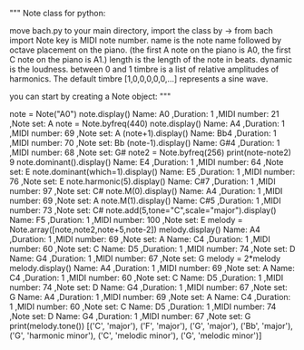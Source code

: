 """
Note class for python:

move bach.py to your main directory, import the class by -> from bach import Note
key is MIDI note number.
name is the note name followed by octave placement on the piano.
(the first A note on the piano is A0, the first C note on the piano is A1.)
length is the length of the note in beats.
dynamic is the loudness. between 0 and 1
timbre is a list of relative amplitudes of harmonics. The default timbre [1,0,0,0,0,0,...] represents a sine wave.

you can start by creating a Note object:
"""

note = Note("A0")
note.display()
Name: A0 ,Duration: 1 ,MIDI number: 21 ,Note set: A
note = Note.byfreq(440)
note.display()
Name: A4 ,Duration: 1 ,MIDI number: 69 ,Note set: A
(note+1).display()
Name: Bb4 ,Duration: 1 ,MIDI number: 70 ,Note set: Bb
(note-1).display()
Name: G#4 ,Duration: 1 ,MIDI number: 68 ,Note set: G#
note2 = Note.byfreq(256)
print(note-note2)
9
note.dominant().display()
Name: E4 ,Duration: 1 ,MIDI number: 64 ,Note set: E
note.dominant(which=1).display()
Name: E5 ,Duration: 1 ,MIDI number: 76 ,Note set: E
note.harmonic(5).display()
Name: C#7 ,Duration: 1 ,MIDI number: 97 ,Note set: C#
note.M(0).display()
Name: A4 ,Duration: 1 ,MIDI number: 69 ,Note set: A
note.M(1).display()
Name: C#5 ,Duration: 1 ,MIDI number: 73 ,Note set: C#
note.add(5,tone="C",scale="major").display()
Name: F5 ,Duration: 1 ,MIDI number: 100 ,Note set: E
melody = Note.array([note,note2,note+5,note-2])
melody.display()
Name: A4 ,Duration: 1 ,MIDI number: 69 ,Note set: A
Name: C4 ,Duration: 1 ,MIDI number: 60 ,Note set: C
Name: D5 ,Duration: 1 ,MIDI number: 74 ,Note set: D
Name: G4 ,Duration: 1 ,MIDI number: 67 ,Note set: G
melody = 2*melody
melody.display()
Name: A4 ,Duration: 1 ,MIDI number: 69 ,Note set: A
Name: C4 ,Duration: 1 ,MIDI number: 60 ,Note set: C
Name: D5 ,Duration: 1 ,MIDI number: 74 ,Note set: D
Name: G4 ,Duration: 1 ,MIDI number: 67 ,Note set: G
Name: A4 ,Duration: 1 ,MIDI number: 69 ,Note set: A
Name: C4 ,Duration: 1 ,MIDI number: 60 ,Note set: C
Name: D5 ,Duration: 1 ,MIDI number: 74 ,Note set: D
Name: G4 ,Duration: 1 ,MIDI number: 67 ,Note set: G
print(melody.tone())
[('C', 'major'), ('F', 'major'), ('G', 'major'), ('Bb', 'major'), ('G', 'harmonic minor'), ('C', 'melodic minor'), ('G', 'melodic minor')]
